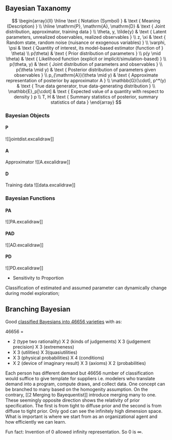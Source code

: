 ## Bayesian Taxanomy
$$
\begin{array}{ll}
\hline \text { Notation (Symbol) } & \text { Meaning (Description) } \\
\hline \mathrm{P}, \mathrm{A}, \mathrm{D} & \text { Joint distribution, approximator, training data } \\
\theta, y, \tilde{y} & \text { Latent parameters, unrealized observables, realized observables } \\
z, \xi & \text { Random state, random noise (nuisance or exogenous variables) } \\
\varphi, \psi & \text { Quantity of interest, its model-based estimator (function of } \theta) \\
p(\theta) & \text { Prior distribution of parameters } \\
p(y \mid \theta) & \text { Likelihood function (explicit or implicit/simulation-based) } \\
p(\theta, y) & \text { Joint distribution of parameters and observables } \\
p(\theta \mid y) & \text { Posterior distribution of parameters given observables } \\
p_{\mathrm{A}}(\theta \mid y) & \text { Approximate representation of posterior by approximator A } \\
\mathbb{G}(\cdot), p^*(y) & \text { True data generator, true data-generating distribution } \\
\mathbb{E}_p[\cdot] & \text { Expected value of a quantity with respect to density } p \\
T, H & \text { Summary statistics of posterior, summary statistics of data }
\end{array}
$$


### Bayesian Objects
#### P
![[jointdist.excalidraw]]

#### A
Approximator
![[A.excalidraw]]

#### D

Training data
![[data.excalidraw]]

### Bayesian Functions
#### PA
![[PA.excalidraw]]

#### PAD
![[AD.excalidraw]]

#### PD
![[PD.excalidraw]]


- Sensitivity to Proportion


Classification of estimated and assumed parameter can dynamically change during model exploration; 

## Branching Bayesian


Good [classified Bayesians into 46656 varieties](http://fitelson.org/probability/good_bayes.pdf) with as: 

46656 = 
- 2 (type two rationality) X 2 (kinds of judgements) X 3 (judgement precision) X 3 (extremeness) 
- X 3 (utilities) X 3(quasiutilities)
- X 3 (physical probabilities) X 4 (conditions)
- X 2 (device of imaginary result) X 3 (axioms) X 2 (probabilities) 
 
 Each person has different demand but 46656 number of classification would suffice to give template for suppliers i.e. modelers who translate demand into a program, compute draws, and collect data.
One concept can be branched to many based on the homogenity assumption. On the contrary, [[2 Merging to Bayequentist]] introduce merging many to one. These seemingly opposite direction shows the relativity of prior specification. The first is from tight to diffuse prior and the second is from diffuse to tight prior. Only god can see the infinitely high dimension space. What is important is where we start from as an organizational agent and how efficiently we can learn.


 
Fun fact: Invention of 0 allowed infinity representation. So 0 is $\infty$.